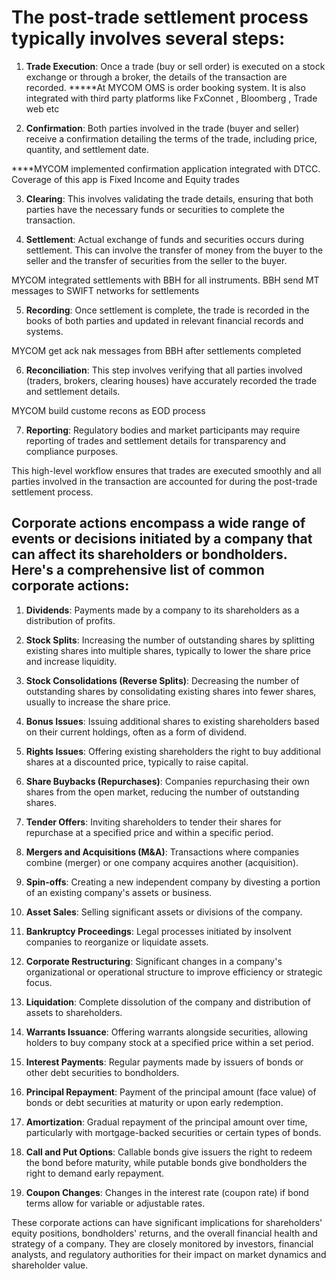# The post-trade settlement process typically involves several steps:

1. **Trade Execution**: Once a trade (buy or sell order) is executed on a stock exchange or through a broker, the details of the transaction are recorded.
*****At MYCOM OMS is order booking system. It is also integrated with third party platforms like FxConnet , Bloomberg , Trade web etc 

2. **Confirmation**: Both parties involved in the trade (buyer and seller) receive a confirmation detailing the terms of the trade, including price, quantity, and settlement date.


****MYCOM implemented confirmation application integrated with DTCC. Coverage of this app is Fixed Income and Equity trades

3. **Clearing**: This involves validating the trade details, ensuring that both parties have the necessary funds or securities to complete the transaction.

4. **Settlement**: Actual exchange of funds and securities occurs during settlement. This can involve the transfer of money from the buyer to the seller and the transfer of securities from the seller to the buyer.

MYCOM integrated settlements with BBH for all instruments. BBH send MT messages to SWIFT networks for settlements

5. **Recording**: Once settlement is complete, the trade is recorded in the books of both parties and updated in relevant financial records and systems.

MYCOM get ack nak messages from BBH after settlements completed 

6. **Reconciliation**: This step involves verifying that all parties involved (traders, brokers, clearing houses) have accurately recorded the trade and settlement details.

MYCOM build custome recons as EOD process

7. **Reporting**: Regulatory bodies and market participants may require reporting of trades and settlement details for transparency and compliance purposes.

This high-level workflow ensures that trades are executed smoothly and all parties involved in the transaction are accounted for during the post-trade settlement process.

## Corporate actions encompass a wide range of events or decisions initiated by a company that can affect its shareholders or bondholders. Here's a comprehensive list of common corporate actions:

1. **Dividends**: Payments made by a company to its shareholders as a distribution of profits.

2. **Stock Splits**: Increasing the number of outstanding shares by splitting existing shares into multiple shares, typically to lower the share price and increase liquidity.

3. **Stock Consolidations (Reverse Splits)**: Decreasing the number of outstanding shares by consolidating existing shares into fewer shares, usually to increase the share price.

4. **Bonus Issues**: Issuing additional shares to existing shareholders based on their current holdings, often as a form of dividend.

5. **Rights Issues**: Offering existing shareholders the right to buy additional shares at a discounted price, typically to raise capital.

6. **Share Buybacks (Repurchases)**: Companies repurchasing their own shares from the open market, reducing the number of outstanding shares.

7. **Tender Offers**: Inviting shareholders to tender their shares for repurchase at a specified price and within a specific period.

8. **Mergers and Acquisitions (M&A)**: Transactions where companies combine (merger) or one company acquires another (acquisition).

9. **Spin-offs**: Creating a new independent company by divesting a portion of an existing company's assets or business.

10. **Asset Sales**: Selling significant assets or divisions of the company.

11. **Bankruptcy Proceedings**: Legal processes initiated by insolvent companies to reorganize or liquidate assets.

12. **Corporate Restructuring**: Significant changes in a company's organizational or operational structure to improve efficiency or strategic focus.

13. **Liquidation**: Complete dissolution of the company and distribution of assets to shareholders.

14. **Warrants Issuance**: Offering warrants alongside securities, allowing holders to buy company stock at a specified price within a set period.

15. **Interest Payments**: Regular payments made by issuers of bonds or other debt securities to bondholders.

16. **Principal Repayment**: Payment of the principal amount (face value) of bonds or debt securities at maturity or upon early redemption.

17. **Amortization**: Gradual repayment of the principal amount over time, particularly with mortgage-backed securities or certain types of bonds.

18. **Call and Put Options**: Callable bonds give issuers the right to redeem the bond before maturity, while putable bonds give bondholders the right to demand early repayment.

19. **Coupon Changes**: Changes in the interest rate (coupon rate) if bond terms allow for variable or adjustable rates.

These corporate actions can have significant implications for shareholders' equity positions, bondholders' returns, and the overall financial health and strategy of a company. They are closely monitored by investors, financial analysts, and regulatory authorities for their impact on market dynamics and shareholder value.
